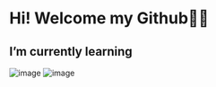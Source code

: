 # Hi! Welcome my Github👩‍💻

## I’m currently learning <br>
![image](https://img.shields.io/badge/C%23-239120?style=for-the-badge&logo=c-sharp&logoColor=white)
![image](https://img.shields.io/badge/Visual_Studio-5C2D91?style=for-the-badge&logo=visual%20studio&logoColor=white)








<!--
**celalkilnc/celalkilnc** is a ✨ _special_ ✨ repository because its `README.md` (this file) appears on your GitHub profile.

Here are some ideas to get you started:

- 🔭 I’m currently working on ...
- 🌱 I’m currently learning ...
- 👯 I’m looking to collaborate on ...
- 🤔 I’m looking for help with ...
- 💬 Ask me about ...
- 📫 How to reach me: ...
- 😄 Pronouns: ...
- ⚡ Fun fact: ...
<br>
<br>
![image](https://github-readme-stats.vercel.app/api/top-langs/?username=celalkilnc)
![image](https://img.shields.io/badge/rabbitmq-%23FF6600.svg?&style=for-the-badge&logo=rabbitmq&logoColor=white)
-->
